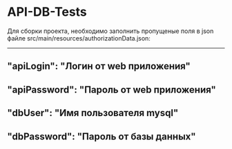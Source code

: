 # API-DB-Tests
Для сборки проекта, необходимо заполнить пропущеные поля в json файле src/main/resources/authorizationData.json:

---
"apiLogin": "Логин от web приложения"
---
"apiPassword": "Пароль от web приложения"
---
"dbUser": "Имя пользователя mysql"
---
"dbPassword": "Пароль от базы данных"
---
